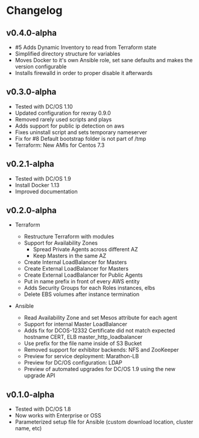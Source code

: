 # Changelog

## v0.4.0-alpha
* #5 Adds Dynamic Inventory to read from Terraform state
* Simplified directory structure for variables
* Moves Docker to it's own Ansible role, set sane defaults and makes the version configurable
* Installs firewalld in order to proper disable it afterwards

## v0.3.0-alpha

* Tested with DC/OS 1.10
* Updated configuration for rexray 0.9.0
* Removed rarely used scripts and plays
* Adds support for public ip detection on aws
* Fixes uninstall script and sets temporary nameserver
* Fix for #8 Default bootstrap folder is not part of /tmp
* Terraform: New AMIs for Centos 7.3

## v0.2.1-alpha

* Tested with DC/OS 1.9
* Install Docker 1.13
* Improved documentation

## v0.2.0-alpha

* Terraform
  * Restructure Terraform with modules  
  * Support for Availability Zones
    * Spread Private Agents across different AZ
    * Keep Masters in the same AZ
  * Create Internal LoadBalancer for Masters
  * Create External LoadBalancer for Masters
  * Create External LoadBalancer for Public Agents
  * Put in name prefix in front of every AWS entity
  * Adds Security Groups for each Roles instances, elbs
  * Delete EBS volumes after instance termination

* Ansible
  * Read Availability Zone and set Mesos attribute for each agent
  * Support for internal Master LoadBalancer
  * Adds fix for DCOS-12332 Certificate did not match expected hostname CERT, ELB master_http_loadbalancer
  * Use prefix for the file name inside of S3 Bucket
  * Removed support for exhibitor backends: NFS and ZooKeeper
  * Preview for service deployment: Marathon-LB
  * Preview for DC/OS configuration: LDAP
  * Preview of automated upgrades for DC/OS 1.9 using the new upgrade API

## v0.1.0-alpha

* Tested with DC/OS 1.8
* Now works with Enterprise or OSS
* Parameterized setup file for Ansible (custom download location, cluster name, etc)
